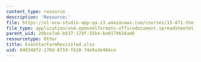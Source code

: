 ```yaml
---
content_type: resource
description: 'Resource:'
file: https://ol-ocw-studio-app-qa.s3.amazonaws.com/courses/15-071-the-analytics-edge-spring-2017/040348f2170d8719fb1874e9a3e484ce_EvenStarFarmRevisited.xlsx
file_type: application/vnd.openxmlformats-officedocument.spreadsheetml.sheet
parent_uid: 2dbce7a6-bb37-17df-55b4-be0179616ad6
resourcetype: Other
title: EvenStarFarmRevisited.xlsx
uid: 040348f2-170d-8719-fb18-74e9a3e484ce
---
```

